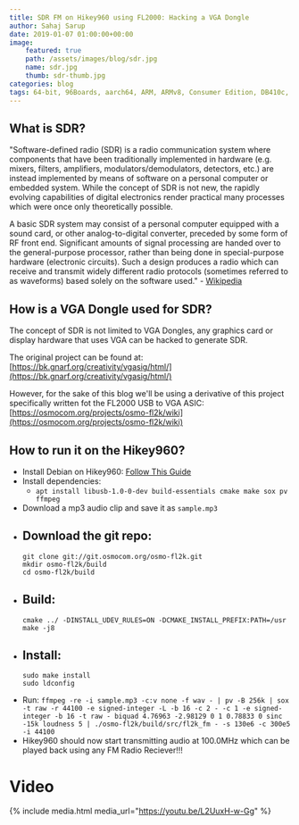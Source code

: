 ```yaml
---
title: SDR FM on Hikey960 using FL2000: Hacking a VGA Dongle
author: Sahaj Sarup
date: 2019-01-07 01:00:00+00:00
image:
    featured: true
    path: /assets/images/blog/sdr.jpg
    name: sdr.jpg
    thumb: sdr-thumb.jpg
categories: blog
tags: 64-bit, 96Boards, aarch64, ARM, ARMv8, Consumer Edition, DB410c, dragonboard410c, Linaro, Linux, fedora, arm64, aarch64, rock960, emulation, lakka
---
```


## What is SDR?
"Software-defined radio (SDR) is a radio communication system where components that have been traditionally implemented in hardware (e.g. mixers, filters, amplifiers, modulators/demodulators, detectors, etc.) are instead implemented by means of software on a personal computer or embedded system. While the concept of SDR is not new, the rapidly evolving capabilities of digital electronics render practical many processes which were once only theoretically possible.

A basic SDR system may consist of a personal computer equipped with a sound card, or other analog-to-digital converter, preceded by some form of RF front end. Significant amounts of signal processing are handed over to the general-purpose processor, rather than being done in special-purpose hardware (electronic circuits). Such a design produces a radio which can receive and transmit widely different radio protocols (sometimes referred to as waveforms) based solely on the software used." - [Wikipedia](https://en.wikipedia.org/wiki/Software-defined_radio)

## How is a VGA Dongle used for SDR?
The concept of SDR is not limited to VGA Dongles, any graphics card or display hardware that uses VGA can be hacked to generate SDR.

The original project can be found at: [https://bk.gnarf.org/creativity/vgasig/html/](https://bk.gnarf.org/creativity/vgasig/html/)

However, for the sake of this blog we'll be using a derivative of this project specifically written fot the FL2000 USB to VGA ASIC: [https://osmocom.org/projects/osmo-fl2k/wiki](https://osmocom.org/projects/osmo-fl2k/wiki)

## How to run it on the Hikey960?
- Install Debian on Hikey960: [Follow This Guide](https://www.96boards.org/documentation/consumer/hikey/hikey960/downloads/Debian.md.html)
- Install dependencies:
    - `apt install libusb-1.0-0-dev build-essentials cmake make sox pv ffmpeg`
- Download a mp3 audio clip and save it as `sample.mp3`
- Download the git repo:
    - 
    ```
    git clone git://git.osmocom.org/osmo-fl2k.git
    mkdir osmo-fl2k/build
    cd osmo-fl2k/build
    ```
- Build:
    - 
    ```
    cmake ../ -DINSTALL_UDEV_RULES=ON -DCMAKE_INSTALL_PREFIX:PATH=/usr
    make -j8
    ```
- Install:
    - 
    ```
    sudo make install
    sudo ldconfig
    ```
- Run: `ffmpeg -re -i sample.mp3 -c:v none -f wav - | pv -B 256k | sox -t raw -r 44100 -e signed-integer -L -b 16 -c 2 - -c 1 -e signed-integer -b 16 -t raw - biquad 4.76963 -2.98129 0 1 0.78833 0 sinc -15k loudness 5 | ./osmo-fl2k/build/src/fl2k_fm - -s 130e6 -c 300e5 -i 44100`
- Hikey960 should now start transmitting audio at 100.0MHz which can be played back using any FM Radio Reciever!!!

# Video

{% include media.html media_url="https://youtu.be/L2UuxH-w-Gg" %}